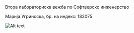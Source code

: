 Втора лабораториска вежба по Софтверско 
инженерство

Марија Угриноска, бр. на индекс: 183075

![Alt text](./TheLastOne.png)